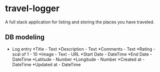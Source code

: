 # travel-logger
A full stack application for listing and storing the places you have traveled.

## DB modeling
- Log entry
*Title - Text
*Description - Text
*Comments - Text
*Rating - scal of 1 - 10
*Image - Text - URL
*Start Date - DateTime
*End Date - DateTime
*Latitude - Number 
*Longitude - Number
*Created at - DateTime
*Updated at - DateTime
